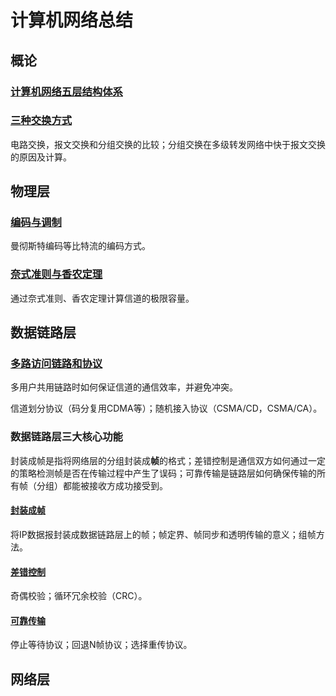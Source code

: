 # 计算机网络总结

## 概论

### [计算机网络五层结构体系](./md/计算机网络五层结构个人理解.md)

### [三种交换方式](./md/三种交换方式.md)

电路交换，报文交换和分组交换的比较；分组交换在多级转发网络中快于报文交换的原因及计算。



## 物理层

### [编码与调制](./md/编码与调制.md)

曼彻斯特编码等比特流的编码方式。

### [奈式准则与香农定理](./md/奈式准则与香农定理.md)

通过奈式准则、香农定理计算信道的极限容量。



## 数据链路层

### [多路访问链路和协议](./md/多路访问链路和协议.md)

多用户共用链路时如何保证信道的通信效率，并避免冲突。

信道划分协议（码分复用CDMA等）；随机接入协议（CSMA/CD，CSMA/CA）。



### 数据链路层三大核心功能

封装成帧是指将网络层的分组封装成**帧**的格式；差错控制是通信双方如何通过一定的策略检测帧是否在传输过程中产生了误码；可靠传输是链路层如何确保传输的所有帧（分组）都能被接收方成功接受到。

#### [封装成帧](./md/封装成帧.md)

将IP数据报封装成数据链路层上的帧；帧定界、帧同步和透明传输的意义；组帧方法。

#### [差错控制](./md/差错控制.md)

奇偶校验；循环冗余校验（CRC）。

#### [可靠传输](./md/可靠传输.md)

停止等待协议；回退N帧协议；选择重传协议。



## 网络层